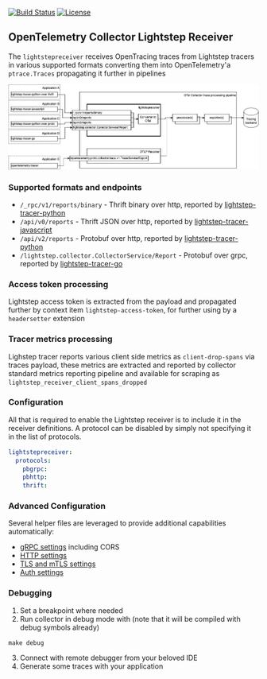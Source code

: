 [![Build Status](https://github.com/zalando/otelcol-lightstep-receiver/actions/workflows/build.yml/badge.svg)](https://github.com/zalando/otelcol-lightstep-receiver/actions/workflows/build.yml)
[![License](https://img.shields.io/badge/License-MIT-blue.svg)](https://opensource.org/licenses/MIT)

## OpenTelemetry Collector Lightstep Receiver

The `lightstepreceiver` receives OpenTracing traces from Lightstep tracers in various supported formats converting them into OpenTelemetry'a `ptrace.Traces` propagating it further in pipelines


![arch](./otelcol-lightstep-receiver.png)
### Supported formats and endpoints
- `/_rpc/v1/reports/binary` - Thrift binary over http, reported by [lightstep-tracer-python](https://github.com/lightstep/lightstep-tracer-python)
- `/api/v0/reports` - Thrift JSON over http, reported by [lightstep-tracer-javascript](https://github.com/lightstep/lightstep-tracer-javascript)
- `/api/v2/reports` - Protobuf over http, reported by [lightstep-tracer-python](https://github.com/lightstep/lightstep-tracer-python)
- `/lightstep.collector.CollectorService/Report` - Protobuf over grpc, reported by [lightstep-tracer-go](https://github.com/lightstep/lightstep-tracer-go) 
 

### Access token processing
Lightstep access token is extracted from the payload and propagated further by context item `lightstep-access-token`, for further using by a `headersetter` extension 

### Tracer metrics processing
Lighstep tracer reports various client side metrics as `client-drop-spans` via traces payload, these metrics are extracted and reported by collector standard metrics reporting pipeline and available for scraping as `lightstep_receiver_client_spans_dropped`

### Configuration

All that is required to enable the Lightstep receiver is to include it in the receiver definitions. A protocol can be disabled by simply not specifying it in the list of protocols.

```yaml
lightstepreceiver:
  protocols:
    pbgrpc:
    pbhttp:
    thrift:
```


### Advanced Configuration

Several helper files are leveraged to provide additional capabilities automatically:

- [gRPC settings](https://github.com/open-telemetry/opentelemetry-collector/blob/main/config/configgrpc/README.md) including CORS
- [HTTP settings](https://github.com/open-telemetry/opentelemetry-collector/blob/main/config/confighttp/README.md)
- [TLS and mTLS settings](https://github.com/open-telemetry/opentelemetry-collector/blob/main/config/configtls/README.md)
- [Auth settings](https://github.com/open-telemetry/opentelemetry-collector/blob/main/config/configauth/README.md)

### Debugging

1. Set a breakpoint where needed
2. Run collector in debug mode with (note that it will be compiled with debug symbols already) 
```
make debug
```
3. Connect with remote debugger from your beloved IDE
4. Generate some traces with your application
 
